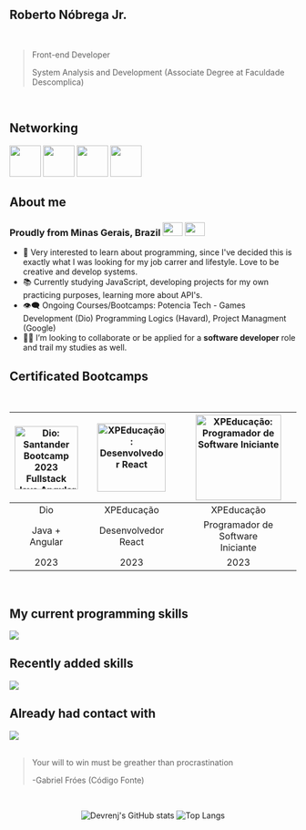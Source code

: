 ## Roberto Nóbrega Jr.

<br/>

> Front-end Developer
>
> System Analysis and Development (Associate Degree at Faculdade Descomplica)

<br/>

## Networking

<a href="https://chat.whatsapp.com/KBfxjiC2jbnAmbJ05Bgqvh"><img src="https://github.com/gauravghongde/social-icons/blob/9d939e1c5b7ea4a24ac39c3e4631970c0aa1b920/PNG/Color/WhatsApp.png" width="55px"></a>
<a href="https://www.linkedin.com/in/devrenj/"><img src="https://github.com/gauravghongde/social-icons/blob/9d939e1c5b7ea4a24ac39c3e4631970c0aa1b920/PNG/Color/LinkedIN.png" padding="2px" width="55px"></a>
<a href="https://renj.dev.br/"><img src="https://cdn.icon-icons.com/icons2/407/PNG/512/Sites_40743.png" width="55px"></a>
<a href="mailto:devrenjbr@gmail.com"> <img src="https://upload.wikimedia.org/wikipedia/commons/thumb/e/ec/Circle-icons-mail.svg/1024px-Circle-icons-mail.svg.png" width="55px"></a> 


## About me
### Proudly from Minas Gerais, Brazil <img src="https://i.redd.it/45jp2fwxiz821.png"  width="35px" height="24px" /> <img src="https://www.gov.br/planalto/pt-br/conheca-a-presidencia/acervo/simbolos-nacionais/bandeira/bandeiranacionalbrasil_.jpg" width="35px" height="24px" />
- :eyes: Very interested to learn about programming, since I've decided this is exactly what I was looking for my job carrer and lifestyle. Love to be creative and develop systems.
- :books: Currently studying JavaScript, developing projects for my own practicing purposes, learning more about API's.
- :eye_speech_bubble: Ongoing Courses/Bootcamps: Potencia Tech - Games Development (Dio) Programming Logics (Havard), Project Managment (Google)
- :man_technologist: I’m looking to collaborate or be applied for a **software developer** role and trail my studies as well.

## Certificated Bootcamps

<div align="center"><br/>
  
|<img src="https://hermes.dio.me/tracks/afebe5ed-2b18-438a-95b0-2c971e9aeff9.png" width="111px" heigth="120px" alt="Dio: Santander Bootcamp 2023 Fullstack Java Angular"/>|<img src="https://igti-one-click-v2.azurewebsites.net/assets/images/bootcamp/34.svg" height="120px" width="120px" alt="XPEducação: Desenvolvedor React"/>|<img src="https://igti-one-click-v2.azurewebsites.net/assets/images/bootcamp/27.svg" height="150px" width="150px" alt="XPEducação: Programador de Software Iniciante"/>|
|:---:|:---:|:---:|
|Dio|XPEducação|XPEducação|
|Java + Angular|Desenvolvedor React|Programador de Software<br> Iniciante|
|2023|2023|2023|

<br/></div>

## My current programming skills
<div align="left">
<a href="https://skillicons.dev"><img src="https://skillicons.dev/icons?i=vscode,figma,html,css,javascript,react,nodejs,npm,git,md,postgresql&bnsp;theme=dark)"></a>
</div>

## Recently added skills
<div align="left">
<a href="https://skillicons.dev"><img src="https://skillicons.dev/icons?i=spring,vue,react,scss&bnsp;theme=dark)"></a>
</div>

## Already had contact with
<div align="left">
<a href="https://skillicons.dev"><img src="https://skillicons.dev/icons?i=cpp,java,python&bnsp;theme=dark)"></a>
</div>

<br/>

> Your will to win must be greather than procrastination
> 
> -Gabriel Fróes (Código Fonte)

<div align="center"><br/>
  
![Devrenj's GitHub stats](https://github-readme-stats.vercel.app/api?username=devrenj&show_icons=true&theme=merko) ![Top Langs](https://github-readme-stats.vercel.app/api/top-langs/?username=devrenj&hide_progress=true)

<br/></div>
<br/>
